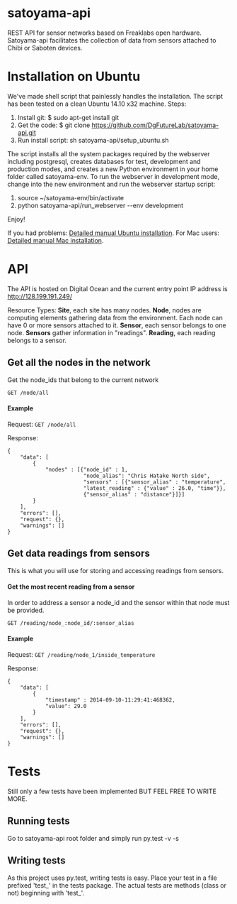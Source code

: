 satoyama-api
============
REST API for sensor networks based on Freaklabs open hardware. Satoyama-api facilitates the collection of data from sensors attached to Chibi or Saboten devices.

Installation on Ubuntu
===================
We've made shell script that painlessly handles the installation. The script has been tested on a clean Ubuntu 14.10 x32 machine. Steps:

1. Install git: $ sudo apt-get install git
2. Get the code: $ git clone https://github.com/DgFutureLab/satoyama-api.git
3. Run install script: sh satoyama-api/setup_ubuntu.sh

The script installs all the system packages required by the webserver including postgresql, creates databases for test, development and production modes, and creates a new Python environment in your home folder called satoyama-env. To run the webserver in development mode, change into the new environment and run the webserver startup script:

1. source ~/satoyama-env/bin/activate
2. python satoyama-api/run_webserver --env development

Enjoy!

If you had problems: <a href="https://github.com/DgFutureLab/satoyama-api/blob/master/UBUNTUINSTALL.md">Detailed manual Ubuntu installation</a>.
For Mac users: <a href="https://github.com/DgFutureLab/satoyama-api/blob/master/MACINSTALL.md">Detailed manual Mac installation</a>.

API
===================
The API is hosted on Digital Ocean and the current entry point IP address is http://128.199.191.249/

Resource Types: **Site**, each site has many nodes. **Node**, nodes are computing elements gathering data from the environment.
Each node can have 0 or more sensors attached to it. **Sensor**, each sensor belongs to one node. **Sensors** gather information in "readings".
**Reading**, each reading belongs to a sensor.

## Get all the nodes in the network

Get the node_ids that belong to the current network

`GET /node/all`

#### Example

Request:
`GET /node/all`

Response:
```
{
    "data": [
        {
            "nodes" : [{"node_id" : 1,
                        "node_alias": "Chris Hatake North side",
                        "sensors" : [{"sensor_alias" : "temperature",
                        "latest_reading" : {"value" : 26.0, "time"}},
                        {"sensor_alias" : "distance"}]}]
        }
    ],
    "errors": [],
    "request": {},
    "warnings": []
}
```

## Get data readings from sensors

This is what you will use for storing and accessing readings from sensors.

#### Get the most recent reading from a sensor

In order to address a sensor a node_id and the sensor within that node must be provided.

`GET /reading/node_:node_id/:sensor_alias`

#### Example

Request:
`GET /reading/node_1/inside_temperature`

Response:
```
{
    "data": [
        {
            "timestamp" : 2014-09-10-11:29:41:468362,
            "value": 29.0
        }
    ],
    "errors": [],
    "request": {},
    "warnings": []
}
```

Tests
===================

Still only a few tests have been implemented BUT FEEL FREE TO WRITE MORE.
## Running tests
Go to satoyama-api root folder and simply run py.test -v -s

## Writing tests
As this project uses py.test, writing tests is easy. Place your test in a file prefixed 'test_' in the tests package. The actual tests are methods (class or not) beginning with 'test_'.